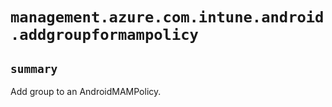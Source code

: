 # `management.azure.com.intune.android.addgroupformampolicy`

## `summary`
Add group to an AndroidMAMPolicy.


